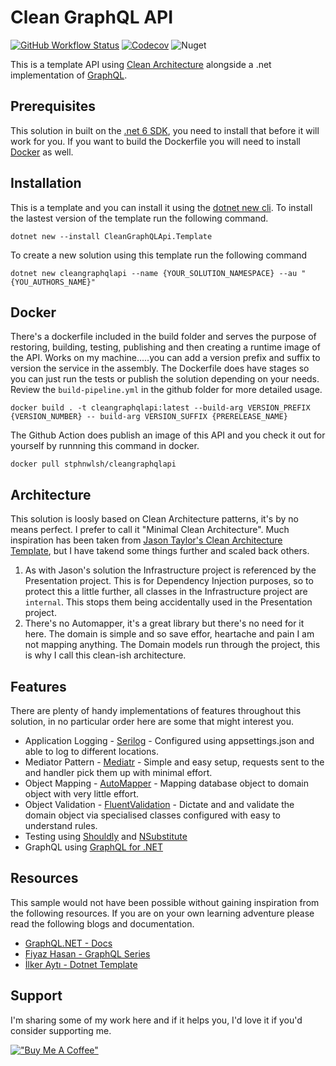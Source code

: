 # Clean GraphQL API
[![GitHub Workflow Status](https://img.shields.io/github/workflow/status/stphnwlsh/CleanGraphQLApi/Build%20Pipeline?label=Build%20Pipeline&logo=github&logoColor=white&style=for-the-badge)](https://github.com/stphnwlsh/CleanGraphQLApi/actions/workflows/build-pipeline.yml)
[![Codecov](https://img.shields.io/codecov/c/github/stphnwlsh/CleanGraphQLApi?label=Code%20Coverage&logo=codecov&logoColor=white&style=for-the-badge)](https://codecov.io/gh/stphnwlsh/CleanGraphQLApi)
![Nuget](https://img.shields.io/nuget/v/CleanGraphQLApi.Template?label=nuget%20template&logo=nuget&logoColor=white&style=for-the-badge)

This is a template API using [Clean Architecture](https://blog.cleancoder.com/uncle-bob/2012/08/13/the-clean-architecture.html) alongside a .net implementation of [GraphQL](https://github.com/graphql-dotnet/graphql-dotnet).

## Prerequisites
This solution in built on the [.net 6 SDK](https://dotnet.microsoft.com/download/dotnet/6.0), you need to install that before it will work for you.  If you want to build the Dockerfile you will need to install  [Docker](https://www.docker.com/products/docker-desktop) as well.

## Installation
This is a template and you can install it using the [dotnet new cli](https://docs.microsoft.com/en-us/dotnet/core/tools/dotnet-new).  To install the lastest version of the template run the following command.
```
dotnet new --install CleanGraphQLApi.Template
```
To create a new solution using this template run the following command
```
dotnet new cleangraphqlapi --name {YOUR_SOLUTION_NAMESPACE} --au "{YOU_AUTHORS_NAME}"
```

## Docker
There's a dockerfile included in the build folder and serves the purpose of restoring, building, testing, publishing and then creating a runtime image of the API.  Works on my machine.....you can add a version prefix and suffix to version the service in the assembly.  The Dockerfile does have stages so you can just run the tests or publish the solution depending on your needs.  Review the `build-pipeline.yml` in the github folder for more detailed usage.

```
docker build . -t cleangraphqlapi:latest --build-arg VERSION_PREFIX {VERSION_NUMBER} -- build-arg VERSION_SUFFIX {PRERELEASE_NAME}
```

The Github Action does publish an image of this API and you check it out for yourself by runnning this command in docker.

```
docker pull stphnwlsh/cleangraphqlapi
```

## Architecture
This solution is loosly based on Clean Architecture patterns, it's by no means perfect.  I prefer to call it "Minimal Clean Architecture".  Much inspiration has been taken from [Jason Taylor's Clean Architecture Template](https://github.com/jasontaylordev/CleanArchitecture), but I have takend some things further and scaled back others.

1. As with Jason's solution the Infrastructure project is referenced by the Presentation project.  This is for Dependency Injection purposes, so to protect this a little further, all classes in the Infrastructure project are `internal`.  This stops them being accidentally used in the Presentation project.
1. There's no Automapper, it's a great library but there's no need for it here.  The domain is simple and so save effor, heartache and pain I am not mapping anything.  The Domain models run through the project, this is why I call this clean-ish architecture. 

## Features
There are plenty of handy implementations of features throughout this solution, in no particular order here are some that might interest you.

- Application Logging - [Serilog](https://github.com/serilog/serilog) - Configured using appsettings.json and able to log to different locations.
- Mediator Pattern - [Mediatr](https://github.com/jbogard/MediatR) - Simple and easy setup, requests sent to the and handler pick them up with minimal effort.
- Object Mapping - [AutoMapper]() - Mapping database object to domain object with very little effort.
- Object Validation - [FluentValidation](https://github.com/FluentValidation/FluentValidation) - Dictate and and validate the domain object via specialised classes configured with easy to understand rules.
- Testing using [Shouldly](https://github.com/shouldly/shouldly) and [NSubstitute](https://github.com/nsubstitute/NSubstitute)
- GraphQL using [GraphQL for .NET](https://github.com/graphql-dotnet/graphql-dotnet)

## Resources
This sample would not have been possible without gaining inspiration from the following resources.  If you are on your own learning adventure please read the following blogs and documentation.
- [GraphQL.NET - Docs](https://graphql-dotnet.github.io/docs/getting-started/introduction)
- [Fiyaz Hasan - GraphQL Series](https://fiyazhasan.me/tag/graphql/)
- [İlker Aytı - Dotnet Template](https://github.com/iayti/Matech.Sample.Template)

## Support
I'm sharing some of my work here and if it helps you, I'd love it if you'd consider supporting me.

[!["Buy Me A Coffee"](https://www.buymeacoffee.com/assets/img/guidelines/download-assets-sm-1.svg)](https://www.buymeacoffee.com/stphnwlsh)
